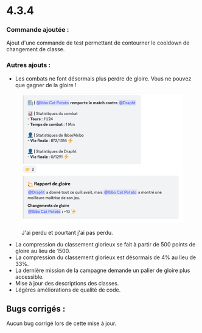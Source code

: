 # 4.3.4

### Commande ajoutée :

Ajout d'une commande de test permettant de contourner le cooldown de changement de classe.

### Autres ajouts :

* Les combats ne font désormais plus perdre de gloire. Vous ne pouvez que gagner de la gloire !

<figure><img src="../.gitbook/assets/image.png" alt=""><figcaption><p>J'ai perdu et pourtant j'ai pas perdu.</p></figcaption></figure>

* La compression du classement glorieux se fait à partir de 500 points de gloire au lieu de 1500.&#x20;
* La compression du classement glorieux est désormais de 4% au lieu de 33%.&#x20;
* La dernière mission de la campagne demande un palier de gloire plus accessible.&#x20;
* Mise à jour des descriptions des classes.&#x20;
* Légères améliorations de qualité de code.

## Bugs corrigés :

Aucun bug corrigé lors de cette mise à jour.
